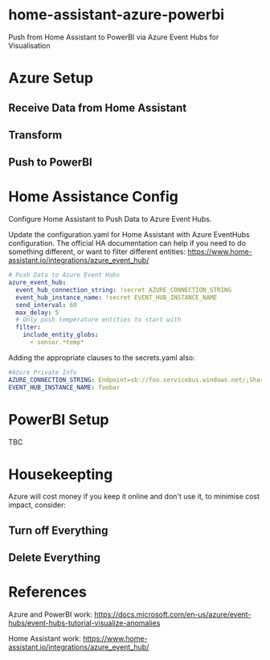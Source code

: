 # home-assistant-azure-powerbi
Push from Home Assistant to PowerBI via Azure Event Hubs for Visualisation





# Azure Setup
## Receive Data from Home Assistant

## Transform

## Push to PowerBI

# Home Assistance Config
Configure Home Assistant to Push Data to Azure Event Hubs.

Update the configuration.yaml for Home Assistant with Azure EventHubs configuration.  The official HA documentation can help if you need to do something different, or want to filter different entities: https://www.home-assistant.io/integrations/azure_event_hub/

``` yaml
# Push Data to Azure Event Hubs
azure_event_hub:
  event_hub_connection_string: !secret AZURE_CONNECTION_STRING
  event_hub_instance_name: !secret EVENT_HUB_INSTANCE_NAME
  send_interval: 60
  max_delay: 5
  # Only push temperature entities to start with
  filter: 
    include_entity_globs:
      - sensor.*temp*
```

Adding the appropriate clauses to the secrets.yaml also: 
``` yaml
#Azure Private Info
AZURE_CONNECTION_STRING: Endpoint=sb://foo.servicebus.windows.net/;SharedAccessKeyName=RootManageSharedAccessKey;SharedAccessKey=bar
EVENT_HUB_INSTANCE_NAME: foobar
```


# PowerBI Setup

TBC

# Housekeepting
Azure will cost money if you keep it online and don't use it, to minimise cost impact, consider:
## Turn off Everything

## Delete Everything

# References

Azure and PowerBI work: 
https://docs.microsoft.com/en-us/azure/event-hubs/event-hubs-tutorial-visualize-anomalies

Home Assistant work: 
https://www.home-assistant.io/integrations/azure_event_hub/
